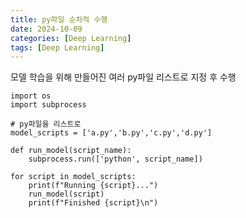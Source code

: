 ```yaml
---
title: py파일 순차적 수행
date: 2024-10-09
categories: [Deep Learning]
tags: [Deep Learning]
---
```

  

모델 학습을 위해 만들어진 여러 py파일 리스트로 지정 후 수행  

```
import os
import subprocess

# py파일을 리스트로
model_scripts = ['a.py','b.py','c.py','d.py']

def run_model(script_name):
    subprocess.run(['python', script_name])

for script in model_scripts:
    print(f"Running {script}...")
    run_model(script)
    print(f"Finished {script}\n")
```
